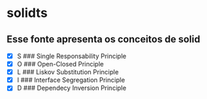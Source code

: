 # solidts

## Esse fonte apresenta os conceitos de solid 

  - [x] S ### Single Responsability Principle
  - [x] O ### Open-Closed Principle
  - [x] L ### Liskov Substitution Principle
  - [x] I ### Interface Segregation Principle
  - [x] D ### Dependecy Inversion Principle
